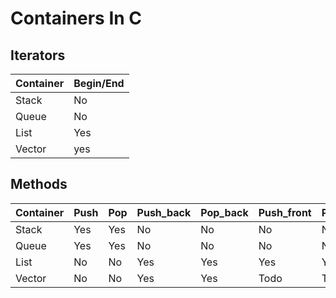 # Containers In C

## Iterators

| Container   | Begin/End   |
| ----------- | ----------- |
| Stack       | No          |
| Queue       | No          |
| List        | Yes         |
| Vector      | yes         |

## Methods

| Container   | Push   | Pop | Push_back   | Pop_back | Push_front | Pop_front |
| ----------- | ------ | --  | ----------  | -------- | ---------  | --------  |
| Stack       | Yes    | Yes | No          | No       | No         | No        |
| Queue       | Yes    | Yes | No          | No       | No         | No        |
| List        | No     | No  | Yes         | Yes      | Yes        | Yes       |
| Vector      | No     | No  | Yes         | Yes      | Todo       | Todo      |
